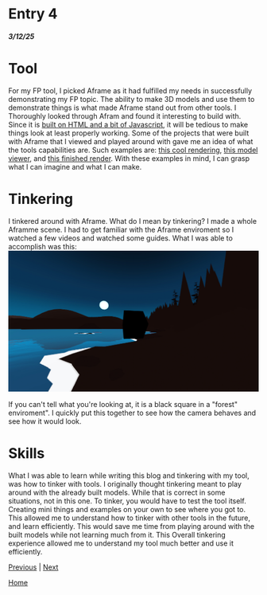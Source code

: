 # Entry 4
##### 3/12/25

# Tool

For my FP tool, I picked Aframe as it had fulfilled my needs in successfully demonstrating my FP topic. The ability to make 3D models and use them to demonstrate things is what made Aframe stand out from other tools. I Thoroughly looked through Afram and found it interesting to build with. Since it is [built on HTML and a bit of Javascript](https://aframe.io/docs/1.7.0/introduction/), it will be tedious to make things look at least properly working. Some of the projects that were built with Aframe that I viewed and played around with gave me an idea of what the tools capabilities are. Such examples are: [this cool rendering](https://aframe.io/examples/showcase/webgpu/), [this model viewer](https://aframe.io/examples/showcase/modelviewer/), and [this finished render](https://aframe.io/examples/showcase/post-processing/). With these examples in mind, I can grasp what I can imagine and what I can make.

# Tinkering
I tinkered around with Aframe. What do I mean by tinkering? I made a whole Aframme scene. I had to get familiar with the Aframe enviroment so I watched a few videos and watched some guides. What I was able to accomplish was this: ![Scene](scene.png)

If you can't tell what you're looking at, it is a black square in a "forest" enviroment". I quickly put this together to see how the camera behaves and see how it would look. 

# Skills
What I was able to learn while writing this blog and tinkering with my tool, was how to tinker with tools. I originally thought tinkering meant to play around with the already built models. While that is correct in some situations, not in this one. To tinker, you would have to test the tool itself. Creating mini things and examples on your own to see where you got to. This allowed me to understand how to tinker with other tools in the future, and learn efficiently. This would save me time from playing around with the built models while not learning much from it. This Overall tinkering experience allowed me to understand my tool much better and use it efficiently.


[Previous](entry03.md) | [Next](entry05.md)

[Home](../README.md)
